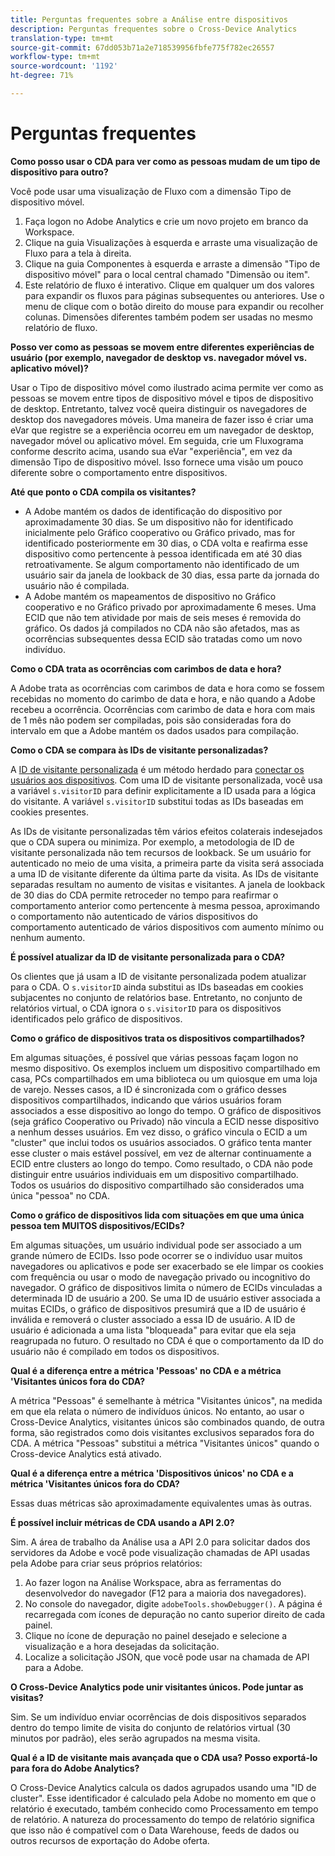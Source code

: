 ```yaml
---
title: Perguntas frequentes sobre a Análise entre dispositivos
description: Perguntas frequentes sobre o Cross-Device Analytics
translation-type: tm+mt
source-git-commit: 67dd053b71a2e718539956fbfe775f782ec26557
workflow-type: tm+mt
source-wordcount: '1192'
ht-degree: 71%

---
```



# Perguntas frequentes

**Como posso usar o CDA para ver como as pessoas mudam de um tipo de dispositivo para outro?**

Você pode usar uma visualização de Fluxo com a dimensão Tipo de dispositivo móvel.

1. Faça logon no Adobe Analytics e crie um novo projeto em branco da Workspace.
2. Clique na guia Visualizações à esquerda e arraste uma visualização de Fluxo para a tela à direita.
3. Clique na guia Componentes à esquerda e arraste a dimensão &quot;Tipo de dispositivo móvel&quot; para o local central chamado &quot;Dimensão ou item&quot;.
4. Este relatório de fluxo é interativo. Clique em qualquer um dos valores para expandir os fluxos para páginas subsequentes ou anteriores. Use o menu de clique com o botão direito do mouse para expandir ou recolher colunas. Dimensões diferentes também podem ser usadas no mesmo relatório de fluxo.

**Posso ver como as pessoas se movem entre diferentes experiências de usuário (por exemplo, navegador de desktop vs. navegador móvel vs. aplicativo móvel)?**

Usar o Tipo de dispositivo móvel como ilustrado acima permite ver como as pessoas se movem entre tipos de dispositivo móvel e tipos de dispositivo de desktop. Entretanto, talvez você queira distinguir os navegadores de desktop dos navegadores móveis. Uma maneira de fazer isso é criar uma eVar que registre se a experiência ocorreu em um navegador de desktop, navegador móvel ou aplicativo móvel. Em seguida, crie um Fluxograma conforme descrito acima, usando sua eVar &quot;experiência&quot;, em vez da dimensão Tipo de dispositivo móvel. Isso fornece uma visão um pouco diferente sobre o comportamento entre dispositivos.

**Até que ponto o CDA compila os visitantes?**

* A Adobe mantém os dados de identificação do dispositivo por aproximadamente 30 dias. Se um dispositivo não for identificado inicialmente pelo Gráfico cooperativo ou Gráfico privado, mas for identificado posteriormente em 30 dias, o CDA volta e reafirma esse dispositivo como pertencente à pessoa identificada em até 30 dias retroativamente. Se algum comportamento não identificado de um usuário sair da janela de lookback de 30 dias, essa parte da jornada do usuário não é compilada.
* A Adobe mantém os mapeamentos de dispositivo no Gráfico cooperativo e no Gráfico privado por aproximadamente 6 meses. Uma ECID que não tem atividade por mais de seis meses é removida do gráfico. Os dados já compilados no CDA não são afetados, mas as ocorrências subsequentes dessa ECID são tratadas como um novo indivíduo.

**Como o CDA trata as ocorrências com carimbos de data e hora?**

A Adobe trata as ocorrências com carimbos de data e hora como se fossem recebidas no momento do carimbo de data e hora, e não quando a Adobe recebeu a ocorrência. Ocorrências com carimbo de data e hora com mais de 1 mês não podem ser compiladas, pois são consideradas fora do intervalo em que a Adobe mantém os dados usados para compilação.

**Como o CDA se compara às IDs de visitante personalizadas?**

A [ID de visitante personalizada](/help/implement/vars/config-vars/visitorid.md) é um método herdado para [conectar os usuários aos dispositivos](/help/implement/js/xdevice-visid/xdevice-connecting.md). Com uma ID de visitante personalizada, você usa a variável `s.visitorID` para definir explicitamente a ID usada para a lógica do visitante. A variável `s.visitorID` substitui todas as IDs baseadas em cookies presentes.

As IDs de visitante personalizadas têm vários efeitos colaterais indesejados que o CDA supera ou minimiza. Por exemplo, a metodologia de ID de visitante personalizada não tem recursos de lookback. Se um usuário for autenticado no meio de uma visita, a primeira parte da visita será associada a uma ID de visitante diferente da última parte da visita. As IDs de visitante separadas resultam no aumento de visitas e visitantes. A janela de lookback de 30 dias do CDA permite retroceder no tempo para reafirmar o comportamento anterior como pertencente à mesma pessoa, aproximando o comportamento não autenticado de vários dispositivos do comportamento autenticado de vários dispositivos com aumento mínimo ou nenhum aumento.

**É possível atualizar da ID de visitante personalizada para o CDA?**

Os clientes que já usam a ID de visitante personalizada podem atualizar para o CDA. O `s.visitorID` ainda substitui as IDs baseadas em cookies subjacentes no conjunto de relatórios base. Entretanto, no conjunto de relatórios virtual, o CDA ignora o `s.visitorID` para os dispositivos identificados pelo gráfico de dispositivos.

**Como o gráfico de dispositivos trata os dispositivos compartilhados?**

Em algumas situações, é possível que várias pessoas façam logon no mesmo dispositivo. Os exemplos incluem um dispositivo compartilhado em casa, PCs compartilhados em uma biblioteca ou um quiosque em uma loja de varejo. Nesses casos, a ID é sincronizada com o gráfico desses dispositivos compartilhados, indicando que vários usuários foram associados a esse dispositivo ao longo do tempo. O gráfico de dispositivos (seja gráfico Cooperativo ou Privado) não vincula a ECID nesse dispositivo a nenhum desses usuários. Em vez disso, o gráfico vincula o ECID a um &quot;cluster&quot; que inclui todos os usuários associados. O gráfico tenta manter esse cluster o mais estável possível, em vez de alternar continuamente a ECID entre clusters ao longo do tempo. Como resultado, o CDA não pode distinguir entre usuários individuais em um dispositivo compartilhado. Todos os usuários do dispositivo compartilhado são considerados uma única &quot;pessoa&quot; no CDA.

**Como o gráfico de dispositivos lida com situações em que uma única pessoa tem MUITOS dispositivos/ECIDs?**

Em algumas situações, um usuário individual pode ser associado a um grande número de ECIDs. Isso pode ocorrer se o indivíduo usar muitos navegadores ou aplicativos e pode ser exacerbado se ele limpar os cookies com frequência ou usar o modo de navegação privado ou incognitivo do navegador. O gráfico de dispositivos limita o número de ECIDs vinculadas a determinada ID de usuário a 200. Se uma ID de usuário estiver associada a muitas ECIDs, o gráfico de dispositivos presumirá que a ID de usuário é inválida e removerá o cluster associado a essa ID de usuário. A ID de usuário é adicionada a uma lista &quot;bloqueada&quot; para evitar que ela seja reagrupada no futuro. O resultado no CDA é que o comportamento da ID do usuário não é compilado em todos os dispositivos.

**Qual é a diferença entre a métrica &#39;Pessoas&#39; no CDA e a métrica &#39;Visitantes únicos fora do CDA?**

A métrica &quot;Pessoas&quot; é semelhante à métrica &quot;Visitantes únicos&quot;, na medida em que ela relata o número de indivíduos únicos. No entanto, ao usar o Cross-Device Analytics, visitantes únicos são combinados quando, de outra forma, são registrados como dois visitantes exclusivos separados fora do CDA. A métrica &quot;Pessoas&quot; substitui a métrica &quot;Visitantes únicos&quot; quando o Cross-device Analytics está ativado.

**Qual é a diferença entre a métrica &#39;Dispositivos únicos&#39; no CDA e a métrica &#39;Visitantes únicos fora do CDA?**

Essas duas métricas são aproximadamente equivalentes umas às outras.

**É possível incluir métricas de CDA usando a API 2.0?**

Sim. A área de trabalho da Análise usa a API 2.0 para solicitar dados dos servidores da Adobe e você pode visualização chamadas de API usadas pela Adobe para criar seus próprios relatórios:

1. Ao fazer logon na Análise Workspace, abra as ferramentas do desenvolvedor do navegador (F12 para a maioria dos navegadores).
1. No console do navegador, digite `adobeTools.showDebugger()`. A página é recarregada com ícones de depuração no canto superior direito de cada painel.
1. Clique no ícone de depuração no painel desejado e selecione a visualização e a hora desejadas da solicitação.
1. Localize a solicitação JSON, que você pode usar na chamada de API para a Adobe.

**O Cross-Device Analytics pode unir visitantes únicos. Pode juntar as visitas?**

Sim. Se um indivíduo enviar ocorrências de dois dispositivos separados dentro do tempo limite de visita do conjunto de relatórios virtual (30 minutos por padrão), eles serão agrupados na mesma visita.

**Qual é a ID de visitante mais avançada que o CDA usa? Posso exportá-lo para fora do Adobe Analytics?**

O Cross-Device Analytics calcula os dados agrupados usando uma &quot;ID de cluster&quot;. Esse identificador é calculado pela Adobe no momento em que o relatório é executado, também conhecido como Processamento em tempo de relatório. A natureza do processamento do tempo de relatório significa que isso não é compatível com o Data Warehouse, feeds de dados ou outros recursos de exportação do Adobe oferta.

